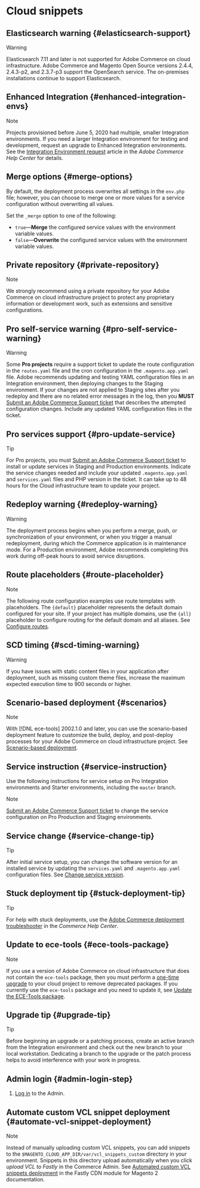 # Cloud snippets

## Elasticsearch warning {#elasticsearch-support}

>[!WARNING]
>
>Elasticsearch 7.11 and later is not supported for Adobe Commerce on cloud infrastructure. Adobe Commerce and Magento Open Source versions 2.4.4, 2.4.3-p2, and 2.3.7-p3 support the OpenSearch service. The on-premises installations continue to support Elasticsearch.

## Enhanced Integration {#enhanced-integration-envs}

>[!NOTE]
>
>Projects provisioned before June 5, 2020 had multiple, smaller Integration environments. If you need a larger Integration environment for testing and development, request an upgrade to Enhanced Integration environments. See the [Integration Environment request](https://experienceleague.adobe.com/docs/commerce-knowledge-base/kb/announcements/commerce-announcements/integration-environment-enhancement-request-pro-and-starter.html) article in the _Adobe Commerce Help Center_ for details.

## Merge options {#merge-options}

By default, the deployment process overwrites all settings in the `env.php` file; however, you can choose to merge one or more values for a service configuration without overwriting all values.

Set the `_merge` option to one of the following:

- `true`—**Merge** the configured service values with the environment variable values.
- `false`—**Overwrite** the configured service values with the environment variable values.

## Private repository {#private-repository}

>[!NOTE]
>
>We strongly recommend using a private repository for your Adobe Commerce on cloud infrastructure project to protect any proprietary information or development work, such as extensions and sensitive configurations.

## Pro self-service warning {#pro-self-service-warning}

>[!WARNING]
>
>Some **Pro projects** require a support ticket to update the route configuration in the `routes.yaml` file and the cron configuration in the `.magento.app.yaml` file. Adobe recommends updating and testing YAML configuration files in an Integration environment, then deploying changes to the Staging environment. If your changes are not applied to Staging sites after you redeploy and there are no related error messages in the log, then you **MUST** [Submit an Adobe Commerce Support ticket](https://experienceleague.adobe.com/docs/commerce-knowledge-base/kb/help-center-guide/magento-help-center-user-guide.html#submit-ticket) that describes the attempted configuration changes. Include any updated YAML configuration files in the ticket.

## Pro services support {#pro-update-service}

>[!TIP]
>
>For Pro projects, you must [Submit an Adobe Commerce Support ticket](https://experienceleague.adobe.com/docs/commerce-knowledge-base/kb/help-center-guide/magento-help-center-user-guide.html#submit-ticket) to install or update services in Staging and Production environments. Indicate the service changes needed and include your updated `.magento.app.yaml` and `services.yaml` files and PHP version in the ticket. It can take up to 48 hours for the Cloud infrastructure team to update your project.

## Redeploy warning {#redeploy-warning}

>[!WARNING]
>
>The deployment process begins when you perform a merge, push, or synchronization of your environment, or when you trigger a manual redeployment, during which the Commerce application is in maintenance mode. For a Production environment, Adobe recommends completing this work during off-peak hours to avoid service disruptions.

## Route placeholders {#route-placeholder}

>[!NOTE]
>
>The following route configuration examples use route templates with placeholders. The `{default}` placeholder represents the default domain configured for your site. If your project has multiple domains, use the `{all}` placeholder to configure routing for the default domain and all aliases. See [Configure routes](/help/cloud-guide/routes/routes-yaml.md).


## SCD timing {#scd-timing-warning}

>[!WARNING]
>
>If you have issues with static content files in your application after deployment, such as missing custom theme files, increase the maximum expected execution time to 900 seconds or higher.

## Scenario-based deployment {#scenarios}

>[!NOTE]
>
>With [!DNL ece-tools] 2002.1.0 and later, you can use the scenario-based deployment feature to customize the build, deploy, and post-deploy processes for your Adobe Commerce on cloud infrastructure project. See [Scenario-based deployment](/help/cloud-guide/deploy/scenario-based.md).

## Service instruction {#service-instruction}

Use the following instructions for service setup on Pro Integration environments and Starter environments, including the `master` branch.

>[!NOTE]
>
>[Submit an Adobe Commerce Support ticket](https://experienceleague.adobe.com/docs/commerce-knowledge-base/kb/help-center-guide/magento-help-center-user-guide.html#submit-ticket) to change the service configuration on Pro Production and Staging environments.

## Service change {#service-change-tip}

>[!TIP]
>
>After initial service setup, you can change the software version for an installed service by updating the `services.yaml` and `.magento.app.yaml` configuration files. See [Change service version](/help/cloud-guide/services/services-yaml.md#change-service-version).

## Stuck deployment tip {#stuck-deployment-tip}

>[!TIP]
>
>For help with stuck deployments, use the [Adobe Commerce deployment troubleshooter](https://experienceleague.adobe.com/docs/commerce-knowledge-base/kb/troubleshooting/deployment/magento-deployment-troubleshooter.html) in the _Commerce Help Center_.

## Update to ece-tools {#ece-tools-package}

>[!NOTE]
>
>If you use a version of Adobe Commerce on cloud infrastructure that does not contain the `ece-tools` package, then you must perform a [one-time upgrade](/help/cloud-guide/dev-tools/install-package.md) to your cloud project to remove deprecated packages. If you currently use the `ece-tools` package and you need to update it, see [Update the ECE-Tools package](/help/cloud-guide/dev-tools/update-package.md).

## Upgrade tip {#upgrade-tip}

>[!TIP]
>
>Before beginning an upgrade or a patching process, create an active branch from the Integration environment and check out the new branch to your local workstation. Dedicating a branch to the upgrade or the patch process helps to avoid interference with your work in progress.

<!-- Fastly-related snippets begin -->

## Admin login {#admin-login-step}

1. [Log in](/help/get-started/onboarding.md#access-your-admin-panel) to the Admin.

## Automate custom VCL snippet deployment {#automate-vcl-snippet-deployment}

>[!NOTE]
>
>Instead of manually uploading custom VCL snippets, you can add snippets to the `$MAGENTO_CLOUD_APP_DIR/var/vcl_snippets_custom` directory in your environment. Snippets in this directory upload automatically when you click _upload VCL to Fastly_ in the Commerce Admin. See [Automated custom VCL snippets deployment](https://github.com/fastly/fastly-magento2/blob/master/Documentation/Guides/CUSTOM-VCL-SNIPPETS.md#automated-custom-vcl-snippets-deployment) in the Fastly CDN module for Magento 2 documentation.

<!-- Fastly-related snippets end -->
